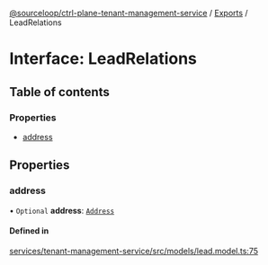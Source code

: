 [@sourceloop/ctrl-plane-tenant-management-service](../README.md) / [Exports](../modules.md) / LeadRelations

# Interface: LeadRelations

## Table of contents

### Properties

- [address](LeadRelations.md#address)

## Properties

### address

• `Optional` **address**: [`Address`](../classes/Address.md)

#### Defined in

[services/tenant-management-service/src/models/lead.model.ts:75](https://github.com/sourcefuse/arc-saas/blob/5e03dcb/services/tenant-management-service/src/models/lead.model.ts#L75)
